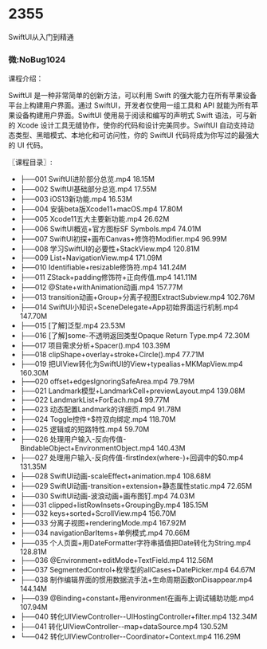 # 2355
SwiftUI从入门到精通
### 微:NoBug1024 


课程介绍：

SwiftUI 是一种非常简单的创新方法，可以利用 Swift 的强大能力在所有苹果设备平台上构建用户界面。通过 SwiftUI，开发者仅使用一组工具和 API 就能为所有苹果设备构建用户界面。SwiftUI 使用易于阅读和编写的声明式 Swift 语法，可与新的 Xcode 设计工具无缝协作，使你的代码和设计完美同步。SwiftUI 自动支持动态类型、黑暗模式、本地化和可访问性，你的 SwiftUI 代码将成为你写过的最强大的 UI 代码。

〖课程目录〗:

- ├──001 SwiftUI进阶部分总览.mp4  18.15M
- ├──002 SwiftUI基础部分总览.mp4  17.55M
- ├──003 iOS13新功能.mp4  16.53M
- ├──004 安装beta版Xcode11+macOS.mp4  17.80M
- ├──005 Xcode11五大主要新功能.mp4  26.62M
- ├──006 SwiftUI概览+官方图标SF Symbols.mp4  74.01M
- ├──007 SwiftUI初探+画布Canvas+修饰符Modifier.mp4  96.99M
- ├──008 学习SwiftUI的必要性+StackView.mp4  120.81M
- ├──009 List+NavigationView.mp4  171.09M
- ├──010 Identifiable+resizable修饰符.mp4  141.24M
- ├──011 ZStack+padding修饰符+正向传值.mp4  141.11M
- ├──012 @State+withAnimation动画.mp4  157.77M
- ├──013 transition动画+Group+分离子视图ExtractSubview.mp4  102.76M
- ├──014 SwiftUI小知识+SceneDelegate+App初始界面运行机制.mp4  147.70M
- ├──015 [了解]泛型.mp4  23.53M
- ├──016 [了解]some-不透明返回类型Opaque Return Type.mp4  72.30M
- ├──017 项目需求分析+Spacer().mp4  103.39M
- ├──018 clipShape+overlay+stroke+Circle().mp4  77.71M
- ├──019 把UIView转化为SwiftUI的View+typealias+MKMapView.mp4  160.30M
- ├──020 offset+edgesIgnoringSafeArea.mp4  79.79M
- ├──021 Landmark模型+LandmarkCell+previewLayout.mp4  139.08M
- ├──022 LandmarkList+ForEach.mp4  99.77M
- ├──023 动态配置Landmark的详细页.mp4  91.78M
- ├──024 Toggle控件+$符双向绑定.mp4  118.70M
- ├──025 逻辑或的短路特性.mp4  59.70M
- ├──026 处理用户输入-反向传值-BindableObject+EnvironmentObject.mp4  140.43M
- ├──027 处理用户输入-反向传值-firstIndex(where-)+回调中的$0.mp4  131.35M
- ├──028 SwiftUI动画-scaleEffect+animation.mp4  108.68M
- ├──029 SwiftUI动画-transition+extension+静态属性static.mp4  72.65M
- ├──030 SwiftUI动画-波浪动画+画布图钉.mp4  74.03M
- ├──031 clipped+listRowInsets+GroupingBy.mp4  185.15M
- ├──032 keys+sorted+ScrollView.mp4  156.70M
- ├──033 分离子视图+renderingMode.mp4  167.92M
- ├──034 navigationBarItems+单例模式.mp4  70.66M
- ├──035 个人页面+用DateFormatter字符串插值把Date转化为String.mp4  128.81M
- ├──036 @Environment+editMode+TextField.mp4  112.56M
- ├──037 SegmentedControl+枚举型的allCases+DatePicker.mp4  64.67M
- ├──038 制作编辑界面的惯用数据流手法+生命周期函数onDisappear.mp4  144.14M
- ├──039 @Binding+constant+用environment在画布上调试辅助功能.mp4  107.94M
- ├──040 转化UIViewController--UIHostingController+filter.mp4  132.34M
- ├──041 转化UIViewController--map+dataSource.mp4  130.52M
- └──042 转化UIViewController--Coordinator+Context.mp4  116.29M
